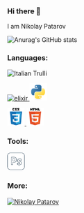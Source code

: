 ### Hi there 👋

I am Nikolay Patarov

![Anurag's GitHub stats](https://github-readme-stats.vercel.app/api?username=N-Patarov&show_icons=true&theme=merko)
<h3 align="left">Languages:</h3>
<img src="https://github-readme-stats.vercel.app/api/top-langs/?username=N-Patarov&langs_count=8&layout=compact" alt="Italian Trulli">
<p align="left"> <a href="https://elixir-lang.org" target="_blank"> <img src="https://www.vectorlogo.zone/logos/elixir-lang/elixir-lang-icon.svg" alt="elixir" width="40" height="40"/> </a> <a href="https://www.photoshop.com/en" target="_blank"><a href="https://www.python.org" target="_blank"> <img src="https://raw.githubusercontent.com/devicons/devicon/master/icons/python/python-original.svg" alt="python" width="40" height="40"/> </a> </p>
 <a href="https://www.w3schools.com/css/" target="_blank"> <img src="https://raw.githubusercontent.com/devicons/devicon/master/icons/css3/css3-original-wordmark.svg" alt="css3" width="40" height="40"/> </a> <a href="https://www.w3.org/html/" target="_blank"> <img src="https://raw.githubusercontent.com/devicons/devicon/master/icons/html5/html5-original-wordmark.svg" alt="html5" width="40" height="40"/> </a> </p>
<h3>Tools:</h3><img src="https://raw.githubusercontent.com/devicons/devicon/master/icons/photoshop/photoshop-line.svg" alt="photoshop" width="40" height="40"/> </a> 
<h3 align="left">More:</h3>
<p align="left">
<a href="https://stackoverflow.com/users/13929485/nikolay patarov"target="blank"><img align="center" src="https://cdn.jsdelivr.net/npm/simple-icons@3.0.1/icons/stackoverflow.svg" alt="Nikolay Patarov" height="30" width="40" /></a>
</p>
